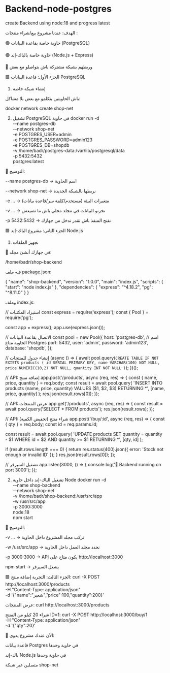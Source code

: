 # Backend-node-postgres
create Backend using node:18 and progress latest

الهدف: عندنا مشروع بيع/شراء منتجات :

🟢 حاوية خاصة بقاعدة البيانات (PostgreSQL)

🟢 حاوية خاصة بالباك-إند (Node.js + Express)

🔗 وربطهم بشبكة مشتركة باش يتواصلو مع بعض

🟩 الجزء الأول: قاعدة البيانات PostgreSQL
1. إنشاء شبكة خاصة

باش الحاويتين يتكلمو مع بعض بلا مشاكل:

docker network create shop-net

2. تشغيل PostgreSQL في حاوية
docker run -d \
  --name postgres-db \
  --network shop-net \
  -e POSTGRES_USER=admin \
  -e POSTGRES_PASSWORD=admin123 \
  -e POSTGRES_DB=shopdb \
  -v /home/badr/postgres-data:/var/lib/postgresql/data \
  -p 5432:5432 \
  postgres:latest


📌 التوضيح:

--name postgres-db → اسم الحاوية

--network shop-net → نربطها بالشبكة الجديدة

-e ... → متغيرات البيئة (مستخدم/كلمة سر/قاعدة بيانات)

-v ... → نخزنو البيانات في مجلد محلي باش ما تضيعش

-p 5432:5432 → نفتح المنفذ باش تقدر تدخل من جهازك

🟩 الجزء الثاني: مشروع الباك-إند Node.js
1. تجهيز الملفات

📂 في جهازك أنشئ مجلد:

/home/badr/shop-backend


فيه ملف package.json:

{
  "name": "shop-backend",
  "version": "1.0.0",
  "main": "index.js",
  "scripts": {
    "start": "node index.js"
  },
  "dependencies": {
    "express": "^4.18.2",
    "pg": "^8.11.0"
  }
}


وملف index.js:

// استيراد المكتبات
const express = require('express');
const { Pool } = require('pg');

const app = express();
app.use(express.json());

// الاتصال بقاعدة البيانات
const pool = new Pool({
  host: 'postgres-db', // اسم الحاوية متاع Postgres
  port: 5432,
  user: 'admin',
  password: 'admin123',
  database: 'shopdb',
});

// إنشاء جدول للمنتجات
(async () => {
  await pool.query(`
    CREATE TABLE IF NOT EXISTS products (
      id SERIAL PRIMARY KEY,
      name VARCHAR(100) NOT NULL,
      price NUMERIC(10,2) NOT NULL,
      quantity INT NOT NULL
    )
  `);
})();

// API: إضافة منتج
app.post('/products', async (req, res) => {
  const { name, price, quantity } = req.body;
  const result = await pool.query(
    'INSERT INTO products (name, price, quantity) VALUES ($1, $2, $3) RETURNING *',
    [name, price, quantity]
  );
  res.json(result.rows[0]);
});

// API: عرض المنتجات
app.get('/products', async (req, res) => {
  const result = await pool.query('SELECT * FROM products');
  res.json(result.rows);
});

// API: شراء منتج (تخفيض الكمية)
app.post('/buy/:id', async (req, res) => {
  const { qty } = req.body;
  const id = req.params.id;

  const result = await pool.query(
    'UPDATE products SET quantity = quantity - $1 WHERE id = $2 AND quantity >= $1 RETURNING *',
    [qty, id]
  );

  if (result.rows.length === 0) {
    return res.status(400).json({ error: 'Stock not enough or invalid ID' });
  }
  res.json(result.rows[0]);
});

// تشغيل السيرفر
app.listen(3000, () => {
  console.log('🚀 Backend running on port 3000');
});

2. تشغيل الباك-إند داخل حاوية Node
docker run -d \
  --name shop-backend \
  --network shop-net \
  -v /home/badr/shop-backend:/usr/src/app \
  -w /usr/src/app \
  -p 3000:3000 \
  node:18 \
  npm start


📌 التوضيح:

-v ... → نركب مجلد المشروع داخل الحاوية

-w /usr/src/app → نحدد مجلد العمل داخل الحاوية

-p 3000:3000 → API يكون متاح على http://localhost:3000

npm start → يشغل السيرفر

🟩 الجزء الثالث: التجربة
إضافة منتج:
curl -X POST http://localhost:3000/products \
  -H "Content-Type: application/json" \
  -d '{"name":"شعير","price":100,"quantity":200}'

عرض المنتجات:
curl http://localhost:3000/products

شراء 20 كيلو من المنتج ID=1:
curl -X POST http://localhost:3000/buy/1 \
  -H "Content-Type: application/json" \
  -d '{"qty":20}'


🎯 الآن عندك مشروع يدوي:

قاعدة بيانات Postgres في حاوية وحدها

باك-إند Node.js في حاوية وحدها

متصلين عبر شبكة shop-net
